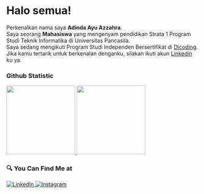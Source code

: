 # Halo semua! 

Perkenalkan nama saya **Adinda Ayu Azzahra**.\
Saya seorang **Mahasiswa** yang mengenyam pendidikan Strata 1 Program Studi Teknik Informatika di Universitas Pancasila.  
Saya sedang mengikuti Program Studi Independen Bersertifikat di [Dicoding](https://www.dicoding.com/).\
Jika kamu tertarik untuk berkenalan denganku, silakan ikuti akun [Linkedin](www.linkedin.com/in/adinda-ayu-azzahra-06354a231) ku ya.


### Github Statistic
<p align="left">
<a href="https://github.com/gilangadhan">
  <img height="180em" src="https://github-readme-stats-eight-theta.vercel.app/api?username=adindaayuazzahra&show_icons=true&theme=algolia&include_all_commits=true&count_private=true"/>
  <img height="180em" src="https://github-readme-stats-eight-theta.vercel.app/api/top-langs/?username=adindaayuazzahra&layout=compact&langs_count=8&theme=algolia"/>
</a>
</p>

### 🔍 You Can Find Me at 
<p> 
  <a href="www.linkedin.com/in/adinda-ayu-azzahra-06354a231" target="_blank">
    <img alt="LinkedIn" src="https://img.shields.io/badge/linkedin-%230077B5.svg?&style=for-the-badge&logo=linkedin&logoColor=white" />
  </a> 
  <a href="https://www.instagram.com/adindayzhr/" target="_blank">
    <img alt="Instagram" src="https://img.shields.io/badge/instagram-%23E4405F.svg?&style=for-the-badge&logo=instagram&logoColor=white" />
  </a> 
</p>
